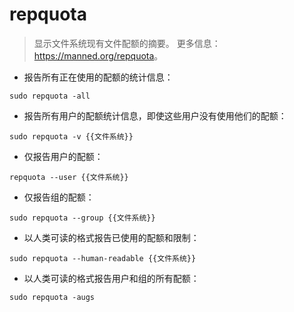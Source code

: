 # repquota

> 显示文件系统现有文件配额的摘要。
> 更多信息：<https://manned.org/repquota>。

- 报告所有正在使用的配额的统计信息：

`sudo repquota -all`

- 报告所有用户的配额统计信息，即使这些用户没有使用他们的配额：

`sudo repquota -v {{文件系统}}`

- 仅报告用户的配额：

`repquota --user {{文件系统}}`

- 仅报告组的配额：

`sudo repquota --group {{文件系统}}`

- 以人类可读的格式报告已使用的配额和限制：

`sudo repquota --human-readable {{文件系统}}`

- 以人类可读的格式报告用户和组的所有配额：

`sudo repquota -augs`
